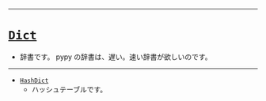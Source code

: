 _____

# [`Dict`](https://github.com/titan-23/Library_py/blob/main/DataStructures/Dict)

- 辞書です。 pypy の辞書は、遅い。速い辞書が欲しいのです。

_____

- [`HashDict`](HashDict.md)
  - ハッシュテーブルです。

